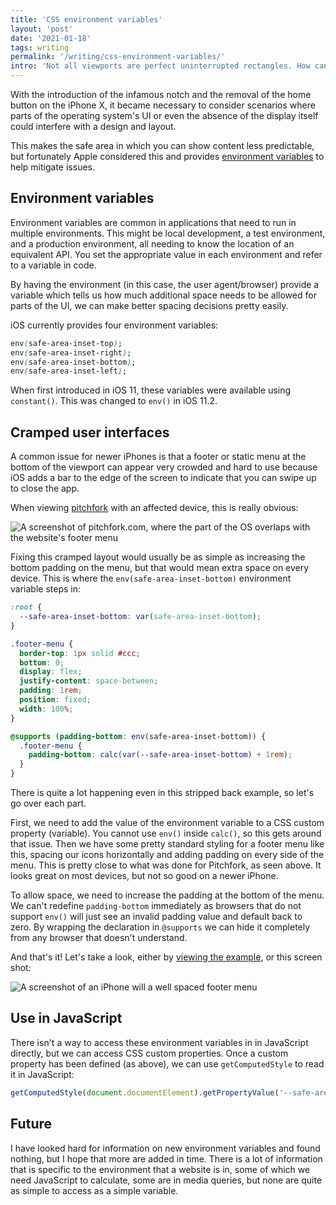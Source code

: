 ```yaml
---
title: 'CSS environment variables'
layout: 'post'
date: '2021-01-18'
tags: writing
permalink: '/writing/css-environment-variables/'
intro: 'Not all viewports are perfect uninterrupted rectangles. How can the user agent help us tailor the experience to account for this?'
---
```


With the introduction of the infamous notch and the removal of the home button on the iPhone X, it became necessary to consider scenarios where parts of the operating system's UI or even the absence of the display itself could interfere with a design and layout.

This makes the safe area in which you can show content less predictable, but fortunately Apple considered this and provides [environment variables](https://drafts.csswg.org/css-env-1/#env-in-shorthands) to help mitigate issues.

## Environment variables

Environment variables are common in applications that need to run in multiple environments. This might be local development, a test environment, and a production environment, all needing to know the location of an equivalent API. You set the appropriate value in each environment and refer to a variable in code.

By having the environment (in this case, the user agent/browser) provide a variable which tells us how much additional space needs to be allowed for parts of the UI, we can make better spacing decisions pretty easily.

iOS currently provides four environment variables:

```css
env(safe-area-inset-top);
env(safe-area-inset-right);
env(safe-area-inset-bottom);
env(safe-area-inset-left);
```

When first introduced in iOS 11, these variables were available using `constant()`. This was changed to `env()` in iOS 11.2.

## Cramped user interfaces

A common issue for newer iPhones is that a footer or static menu at the bottom of the viewport can appear very crowded and hard to use because iOS adds a bar to the edge of the screen to indicate that you can swipe up to close the app.

When viewing [pitchfork](https://pitchfork.com/) with an affected device, this is really obvious:

<picture>
  <source srcset="/img/pitchfork@2x.webp 2x" type="image/webp">
  <source srcset="/img/pitchfork.webp" type="image/webp">
  <img src="/img/pitchfork.png" srcset="/img/pitchfork@2x.png" loading="lazy" alt="A screenshot of pitchfork.com, where the part of the OS overlaps with the website's footer menu"/>
</picture>

Fixing this cramped layout would usually be as simple as increasing the bottom padding on the menu, but that would mean extra space on every device. This is where the `env(safe-area-inset-bottom)` environment variable steps in:

```css
:root {
  --safe-area-inset-bottom: var(safe-area-inset-bottom);
}

.footer-menu {
  border-top: 1px solid #ccc;
  bottom: 0;
  display: flex;
  justify-content: space-between;
  padding: 1rem;
  position: fixed;
  width: 100%;
}

@supports (padding-bottom: env(safe-area-inset-bottom)) {
  .footer-menu {
    padding-bottom: calc(var(--safe-area-inset-bottom) + 1rem);
  }
}
```

There is quite a lot happening even in this stripped back example, so let's go over each part.

First, we need to add the value of the environment variable to a CSS custom property (variable). You cannot use `env()` inside `calc()`, so this gets around that issue. Then we have some pretty standard styling for a footer menu like this, spacing our icons horizontally and adding padding on every side of the menu. This is pretty close to what was done for Pitchfork, as seen above. It looks great on most devices, but not so good on a newer iPhone.

To allow space, we need to increase the padding at the bottom of the menu. We can't redefine `padding-bottom` immediately as browsers that do not support `env()` will just see an invalid padding value and default back to zero. By wrapping the declaration in `@supports` we can hide it completely from any browser that doesn't understand.

And that's it! Let's take a look, either by [viewing the example](https://examples.short.is/css-env-vars/), or this screen shot:

<picture>
  <source srcset="/img/bottom-menu@2x.webp 2x" type="image/webp">
  <source srcset="/img/bottom-menu.webp" type="image/webp">
  <img src="/img/bottom-menu.png" srcset="/img/bottom-menu@2x.png" loading="lazy" alt="A screenshot of an iPhone will a well spaced footer menu"/>
</picture>

## Use in JavaScript

There isn't a way to access these environment variables in in JavaScript directly, but we can access CSS custom properties. Once a custom property has been defined (as above), we can use `getComputedStyle` to read it in JavaScript:

```js
getComputedStyle(document.documentElement).getPropertyValue('--safe-area-inset-bottom');
```

## Future

I have looked hard for information on new environment variables and found nothing, but I hope that more are added in time. There is a lot of information that is specific to the environment that a website is in, some of which we need JavaScript to calculate, some are in media queries, but none are quite as simple to access as a simple variable.
